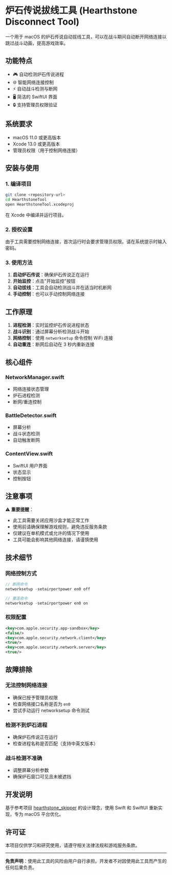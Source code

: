 # 炉石传说拔线工具 (Hearthstone Disconnect Tool)

一个用于 macOS 的炉石传说自动拔线工具，可以在战斗期间自动断开网络连接以跳过战斗动画，提高游戏效率。

## 功能特点

- 🎮 自动检测炉石传说进程
- 🌐 智能网络连接控制
- ⚡ 自动战斗检测与断网
- 🖥️ 简洁的 SwiftUI 界面
- 🔒 支持管理员权限验证

## 系统要求

- macOS 11.0 或更高版本
- Xcode 13.0 或更高版本
- 管理员权限（用于控制网络连接）

## 安装与使用

### 1. 编译项目
```bash
git clone <repository-url>
cd HearthstoneTool
open HearthstoneTool.xcodeproj
```

在 Xcode 中编译并运行项目。

### 2. 授权设置

由于工具需要控制网络连接，首次运行时会要求管理员权限。请在系统提示时输入密码。

### 3. 使用方法

1. **启动炉石传说**：确保炉石传说正在运行
2. **开始监控**：点击"开始监控"按钮
3. **自动拔线**：工具会自动检测战斗并在适当时机断网
4. **手动控制**：也可以手动控制网络连接

## 工作原理

1. **进程检测**：实时监控炉石传说进程状态
2. **战斗识别**：通过屏幕分析检测战斗开始
3. **网络控制**：使用 `networksetup` 命令控制 WiFi 连接
4. **自动重连**：断网后自动在 3 秒内重新连接

## 核心组件

### NetworkManager.swift
- 网络连接状态管理
- 炉石进程检测
- 断网/重连控制

### BattleDetector.swift
- 屏幕分析
- 战斗状态检测
- 自动触发断网

### ContentView.swift
- SwiftUI 用户界面
- 状态显示
- 控制按钮

## 注意事项

⚠️ **重要提醒**：
- 此工具需要关闭应用沙盒才能正常工作
- 使用前请确保理解游戏规则，避免违反服务条款
- 仅建议在单机模式或允许的情况下使用
- 工具可能会影响其他网络连接，请谨慎使用

## 技术细节

### 网络控制方式
```swift
// 断网命令
networksetup -setairportpower en0 off

// 重连命令
networksetup -setairportpower en0 on
```

### 权限配置
```xml
<key>com.apple.security.app-sandbox</key>
<false/>
<key>com.apple.security.network.client</key>
<true/>
<key>com.apple.security.network.server</key>
<true/>
```

## 故障排除

### 无法控制网络连接
- 确保已授予管理员权限
- 检查网络接口名称是否为 `en0`
- 尝试手动运行 networksetup 命令测试

### 检测不到炉石进程
- 确保炉石传说正在运行
- 检查进程名称是否匹配（支持中英文版本）

### 战斗检测不准确
- 调整屏幕分析参数
- 确保炉石窗口可见且未被遮挡

## 开发说明

基于参考项目 [hearthstone_skipper](https://github.com/z2z63/hearthstone_skipper) 的设计理念，使用 Swift 和 SwiftUI 重新实现，专为 macOS 平台优化。

## 许可证

本项目仅供学习和研究使用，请遵守相关法律法规和游戏服务条款。

---

**免责声明**：使用此工具的风险由用户自行承担。开发者不对因使用此工具而产生的任何后果负责。
